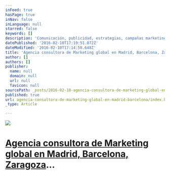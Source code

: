 ```yaml
---
inFeed: true
hasPage: true
inNav: false
inLanguage: null
starred: false
keywords: []
description: 'Comunicación, publicidad, estrategias, campañas marketing, posicionamiento en buscadores, diseño web, marketing hotelero, todo para tu empresa y con un sólo fin: marketing con resultados'
datePublished: '2016-02-10T17:19:51.072Z'
dateModified: '2016-02-10T17:14:58.648Z'
title: 'Agencia consultora de Marketing global en Madrid, Barcelona, Zaragoza...'
author: []
authors: []
publisher:
  name: null
  domain: null
  url: null
  favicon: null
sourcePath: _posts/2016-02-10-agencia-consultora-de-marketing-global-en-madrid-barcelona.md
published: true
url: agencia-consultora-de-marketing-global-en-madrid-barcelona/index.html
_type: Article

---
```

![](https://the-grid-user-content.s3-us-west-2.amazonaws.com/e9eeb894-ab99-4ed8-b277-123ded08b9d1.jpg)

# [Agencia consultora de Marketing global en Madrid, Barcelona, Zaragoza][0]...

[0]: http://www.wikyta.com/ "Agencias consultoras de marketing"